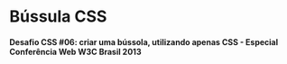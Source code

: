 Bússula CSS
===========

<h4>Desafio CSS #06: criar uma bússola, utilizando apenas CSS - Especial Conferência Web W3C Brasil 2013</h4>

